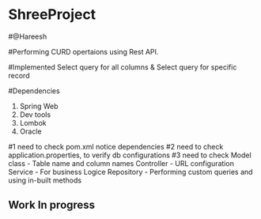 # ShreeProject

#@Hareesh

#Performing CURD opertaions using Rest API.

#Implemented Select query for all columns & Select query for specific record

#Dependencies
1. Spring Web
2. Dev tools
3. Lombok
4. Oracle

#1 need to check pom.xml notice dependencies
#2 need to check application.properties, to verify db configurations
#3 need to check
   Model class - Table name and column names
   Controller - URL configuration
   Service - For business Logice
   Repository - Performing custom queries and using in-built methods
   
  ## Work In progress
